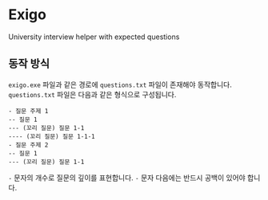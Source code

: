 # Exigo
University interview helper with expected questions

## 동작 방식
`exigo.exe` 파일과 같은 경로에 `questions.txt` 파일이 존재해야 동작합니다.
`questions.txt` 파일은 다음과 같은 형식으로 구성됩니다.

```
- 질문 주제 1
-- 질문 1
--- (꼬리 질문) 질문 1-1
---- (꼬리 질문) 질문 1-1-1
- 질문 주제 2
-- 질문 1
--- (꼬리 질문) 질문 1-1
```

`-` 문자의 개수로 질문의 깊이를 표현합니다. `-` 문자 다음에는 반드시 공백이 있어야 합니다.
